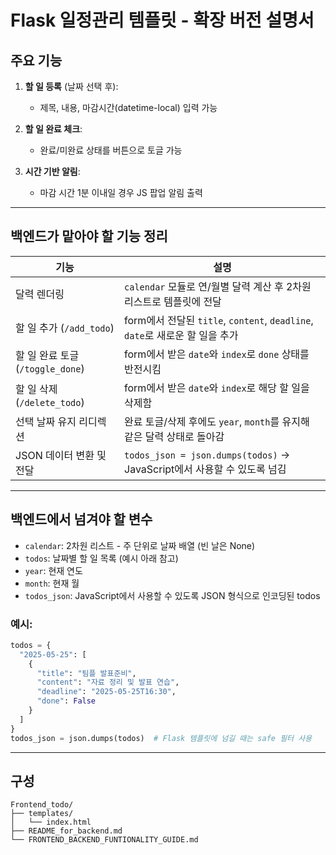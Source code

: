 # Flask 일정관리 템플릿 - 확장 버전 설명서

## 주요 기능

1. **할 일 등록** (날짜 선택 후):

   - 제목, 내용, 마감시간(datetime-local) 입력 가능

2. **할 일 완료 체크**:

   - 완료/미완료 상태를 버튼으로 토글 가능

3. **시간 기반 알림**:
   - 마감 시간 1분 이내일 경우 JS 팝업 알림 출력

---

## 백엔드가 맡아야 할 기능 정리

| 기능                          | 설명                                                                 |
|-------------------------------|----------------------------------------------------------------------|
| 달력 렌더링                | `calendar` 모듈로 연/월별 달력 계산 후 2차원 리스트로 템플릿에 전달 |
| 할 일 추가 (`/add_todo`)   | form에서 전달된 `title`, `content`, `deadline`, `date`로 새로운 할 일을 추가 |
| 할 일 완료 토글 (`/toggle_done`) | form에서 받은 `date`와 `index`로 `done` 상태를 반전시킴 |
| 할 일 삭제 (`/delete_todo`) | form에서 받은 `date`와 `index`로 해당 할 일을 삭제함 |
| 선택 날짜 유지 리디렉션     | 완료 토글/삭제 후에도 `year`, `month`를 유지해 같은 달력 상태로 돌아감 |
| JSON 데이터 변환 및 전달   | `todos_json = json.dumps(todos)` → JavaScript에서 사용할 수 있도록 넘김 |

---

## 백엔드에서 넘겨야 할 변수

- `calendar`: 2차원 리스트 - 주 단위로 날짜 배열 (빈 날은 None)
- `todos`: 날짜별 할 일 목록 (예시 아래 참고)
- `year`: 현재 연도
- `month`: 현재 월
- `todos_json`: JavaScript에서 사용할 수 있도록 JSON 형식으로 인코딩된 todos

### 예시:

```python
todos = {
  "2025-05-25": [
    {
      "title": "팀플 발표준비",
      "content": "자료 정리 및 발표 연습",
      "deadline": "2025-05-25T16:30",
      "done": False
    }
  ]
}
todos_json = json.dumps(todos)  # Flask 템플릿에 넘길 때는 safe 필터 사용
```

---

## 구성

```
Frontend_todo/
├── templates/
│   └── index.html
├── README_for_backend.md
└── FRONTEND_BACKEND_FUNTIONALITY_GUIDE.md
```
